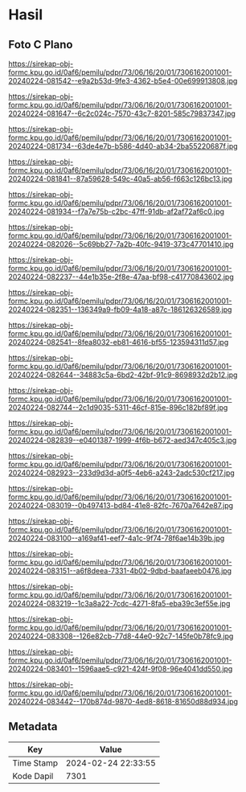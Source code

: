 # Hasil

## Foto C Plano

https://sirekap-obj-formc.kpu.go.id/0af6/pemilu/pdpr/73/06/16/20/01/7306162001001-20240224-081542--e9a2b53d-9fe3-4362-b5e4-00e699913808.jpg

https://sirekap-obj-formc.kpu.go.id/0af6/pemilu/pdpr/73/06/16/20/01/7306162001001-20240224-081647--6c2c024c-7570-43c7-8201-585c79837347.jpg

https://sirekap-obj-formc.kpu.go.id/0af6/pemilu/pdpr/73/06/16/20/01/7306162001001-20240224-081734--63de4e7b-b586-4d40-ab34-2ba55220687f.jpg

https://sirekap-obj-formc.kpu.go.id/0af6/pemilu/pdpr/73/06/16/20/01/7306162001001-20240224-081841--87a59628-549c-40a5-ab56-f663c126bc13.jpg

https://sirekap-obj-formc.kpu.go.id/0af6/pemilu/pdpr/73/06/16/20/01/7306162001001-20240224-081934--f7a7e75b-c2bc-47ff-91db-af2af72af6c0.jpg

https://sirekap-obj-formc.kpu.go.id/0af6/pemilu/pdpr/73/06/16/20/01/7306162001001-20240224-082026--5c69bb27-7a2b-40fc-9419-373c47701410.jpg

https://sirekap-obj-formc.kpu.go.id/0af6/pemilu/pdpr/73/06/16/20/01/7306162001001-20240224-082237--44e1b35e-2f8e-47aa-bf98-c41770843602.jpg

https://sirekap-obj-formc.kpu.go.id/0af6/pemilu/pdpr/73/06/16/20/01/7306162001001-20240224-082351--136349a9-fb09-4a18-a87c-186126326589.jpg

https://sirekap-obj-formc.kpu.go.id/0af6/pemilu/pdpr/73/06/16/20/01/7306162001001-20240224-082541--8fea8032-eb81-4616-bf55-123594311d57.jpg

https://sirekap-obj-formc.kpu.go.id/0af6/pemilu/pdpr/73/06/16/20/01/7306162001001-20240224-082644--34883c5a-6bd2-42bf-91c9-8698932d2b12.jpg

https://sirekap-obj-formc.kpu.go.id/0af6/pemilu/pdpr/73/06/16/20/01/7306162001001-20240224-082744--2c1d9035-5311-46cf-815e-896c182bf89f.jpg

https://sirekap-obj-formc.kpu.go.id/0af6/pemilu/pdpr/73/06/16/20/01/7306162001001-20240224-082839--e0401387-1999-4f6b-b672-aed347c405c3.jpg

https://sirekap-obj-formc.kpu.go.id/0af6/pemilu/pdpr/73/06/16/20/01/7306162001001-20240224-082923--233d9d3d-a0f5-4eb6-a243-2adc530cf217.jpg

https://sirekap-obj-formc.kpu.go.id/0af6/pemilu/pdpr/73/06/16/20/01/7306162001001-20240224-083019--0b497413-bd84-41e8-82fc-7670a7642e87.jpg

https://sirekap-obj-formc.kpu.go.id/0af6/pemilu/pdpr/73/06/16/20/01/7306162001001-20240224-083100--a169af41-eef7-4a1c-9f74-78f6ae14b39b.jpg

https://sirekap-obj-formc.kpu.go.id/0af6/pemilu/pdpr/73/06/16/20/01/7306162001001-20240224-083151--a6f8deea-7331-4b02-9dbd-baafaeeb0476.jpg

https://sirekap-obj-formc.kpu.go.id/0af6/pemilu/pdpr/73/06/16/20/01/7306162001001-20240224-083219--1c3a8a22-7cdc-4271-8fa5-eba39c3ef55e.jpg

https://sirekap-obj-formc.kpu.go.id/0af6/pemilu/pdpr/73/06/16/20/01/7306162001001-20240224-083308--126e82cb-77d8-44e0-92c7-145fe0b78fc9.jpg

https://sirekap-obj-formc.kpu.go.id/0af6/pemilu/pdpr/73/06/16/20/01/7306162001001-20240224-083401--1596aae5-c921-424f-9f08-96e4041dd550.jpg

https://sirekap-obj-formc.kpu.go.id/0af6/pemilu/pdpr/73/06/16/20/01/7306162001001-20240224-083442--170b874d-9870-4ed8-8618-81650d88d934.jpg


## Metadata

| Key        | Value               |
| ---------- | ------------------- |
| Time Stamp | 2024-02-24 22:33:55 |
| Kode Dapil | 7301                |



